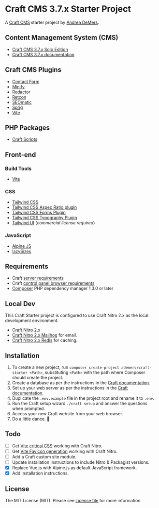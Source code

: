 # Craft CMS 3.7.x Starter Project

A [Craft CMS](https://craftcms.com/) starter project by [Andrea DeMers](https://andreademers.com).

## Content Management System (CMS)

-   [Craft CMS 3.7.x Solo Edition](https://craftcms.com/)
-   [Craft CMS 3.7.x documentation](https://docs.craftcms.com/v3/)

## Craft CMS Plugins

-   [Contact Form](https://plugins.craftcms.com/contact-form)
-   [Minify](https://plugins.craftcms.com/minify)
-   [Redactor](https://plugins.craftcms.com/redactor)
-   [Retcon](https://plugins.craftcms.com/retcon)
-   [SEOmatic](https://plugins.craftcms.com/seomatic)
-   [Sprig](https://plugins.craftcms.com/sprig)
-   [Vite](https://plugins.craftcms.com/vite)

## PHP Packages

-   [Craft Scripts](https://packagist.org/packages/nystudio107/craft-scripts)

## Front-end

### Build Tools

-   [Vite](https://vitejs.dev)

### CSS

-   [Tailwind CSS](https://tailwindcss.com/)
-   [Tailwind CSS Aspec Ratio plugin](https://github.com/tailwindlabs/tailwindcss-aspect-ratio)
-   [Tailwind CSS Forms Plugin](https://github.com/tailwindlabs/tailwindcss-forms)
-   [Tailwind CSS Typography Plugin](https://github.com/tailwindlabs/tailwindcss-typography)
-   [Tailwind UI](https://tailwindui.com/) (_commercial license required_)

### JavaScript

-   [Alpine JS](https://github.com/alpinejs/alpine)
-   [lazySizes](https://afarkas.github.io/lazysizes/index.html)

## Requirements

-   Craft [server requirements](https://docs.craftcms.com/v3/requirements.html)
-   Craft [control panel browser requirements](https://docs.craftcms.com/v3/requirements.html#control-panel-browser-requirements)
-   [Composer](https://getcomposer.org/) PHP dependency manager 1.3.0 or later

## Local Dev

This Craft Starter project is configured to use Craft Nitro 2.x as the local development environment.

-   [Craft Nitro 2.x](https://craftcms.com/docs/nitro/2.x/)
-   [Craft Nitro 2.x Mailhog](https://craftcms.com/docs/nitro/2.x/services/mailhog.html) for email.
-   [Craft Nitro 2.x Redis](https://craftcms.com/docs/nitro/2.x/services/redis.html) for caching.

## Installation

1. To create a new project, run `composer create-project ademers/craft-starter <Path>`, substituting `<Path>` with the path where Composer should create the project.
2. Create a database as per the instructions in the [Craft documentation](https://docs.craftcms.com/v3/installation.html#step-4-create-a-database).
3. Set up your web server as per the instructions in the [Craft documentation](https://docs.craftcms.com/v3/installation.html#step-5-set-up-the-web-server).
4. Duplicate the `.env.example` file in the project root and rename it to `.env`.
5. Run the Craft setup wizard `./craft setup` and answer the questions when prompted.
6. Access your new Craft website from your web browser.
7. Do a little dance. :dancer:

## Todo

-   [ ] Get [Vite critical CSS](https://github.com/nystudio107/rollup-plugin-critical) working with Craft Nitro.
-   [ ] Get [Vite Favicon generation](https://github.com/khalwat/vite-plugin-favicon) working with Craft Nitro.
-   [ ] Add a Craft custom site module.
-   [ ] Update installation instructions to include Nitro & Packagist versions.
-   [x] Replace Vue.js with Alpine.js as default JavaScript framework.
-   [x] Add installation instructions.

## License

The MIT License (MIT). Please see [License file](https://github.com/ademers/craft-starter/blob/develop/LICENSE.md) for more information.
